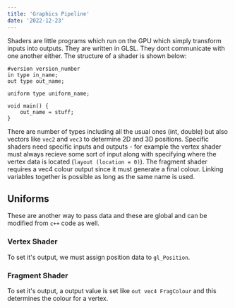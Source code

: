 ```yaml
---
title: 'Graphics Pipeline'
date: '2022-12-23'
---
```


Shaders are little programs which run on the GPU which simply transform inputs into outputs. They are written in GLSL. They dont communicate with one another either. The structure of a shader is shown below:
```
#version version_number
in type in_name;
out type out_name;

uniform type uniform_name;

void main() {
	out_name = stuff;
}
```
There are number of types including all the usual ones (int, double) but also vectors like `vec2` and `vec3` to determine 2D and 3D positions. Specific shaders need specific inputs and outputs - for example the vertex shader must always recieve some sort of input along with specifying where the vertex data is located (`layout (location = 0)`). The fragment shader requires a vec4 colour output since it must generate a final colour. Linking variables together is possible as long as the same name is used.

## Uniforms
These are another way to pass data and these are global and can be modified from `c++` code as well. 

### Vertex Shader
To set it's output, we must assign position data to `gl_Position`.

### Fragment Shader
To set it's output, a output value is set like `out vec4 FragColour` and this determines the colour for a vertex. 